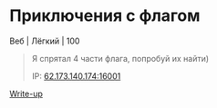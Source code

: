 # Приключения с флагом #
Веб | Лёгкий | 100

> Я спрятал 4 части флага, попробуй их найти)
>
> IP: [62.173.140.174:16001](http://62.173.140.174:16001)

[Write-up](WRITEUP.md)
